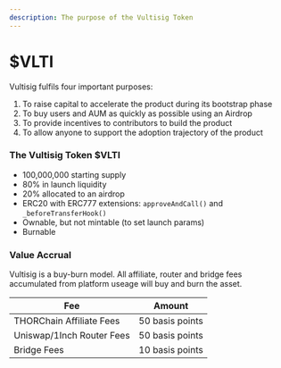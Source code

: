 ```yaml
---
description: The purpose of the Vultisig Token
---
```


# $VLTI

Vultisig fulfils four important purposes:

1. To raise capital to accelerate the product during its bootstrap phase
2. To buy users and AUM as quickly as possible using an Airdrop
3. To provide incentives to contributors to build the product
4. To allow anyone to support the adoption trajectory of the product

### The Vultisig Token $VLTI

* 100,000,000 starting supply
* 80% in launch liquidity
* 20% allocated to an airdrop
* ERC20 with ERC777 extensions: `approveAndCall()` and `_beforeTransferHook()`
* Ownable, but not mintable (to set launch params)
* Burnable

### Value Accrual

Vultisig is a buy-burn model. All affiliate, router and bridge fees accumulated from platform useage will buy and burn the asset.

| Fee                       | Amount          |
| ------------------------- | --------------- |
| THORChain Affiliate Fees  | 50 basis points |
| Uniswap/1Inch Router Fees | 50 basis points |
| Bridge Fees               | 10 basis points |
